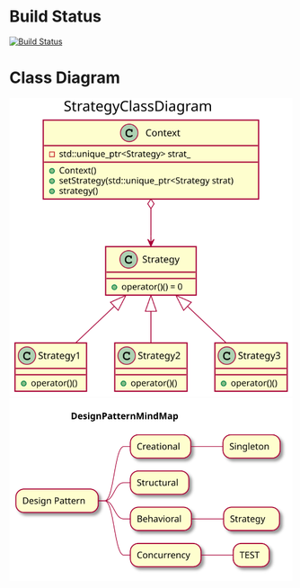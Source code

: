 # Build Status

[![Build Status](https://travis-ci.com/LuMoehlenkamp/gitTest.svg?branch=master)](https://travis-ci.com/LuMoehlenkamp/gitTest)


# Class Diagram

![StrategyClassDiagram](/docs/src/StrategyClassDiagram.svg)
![MindMap](/docs/src/DesignPatternMindMap.svg)
